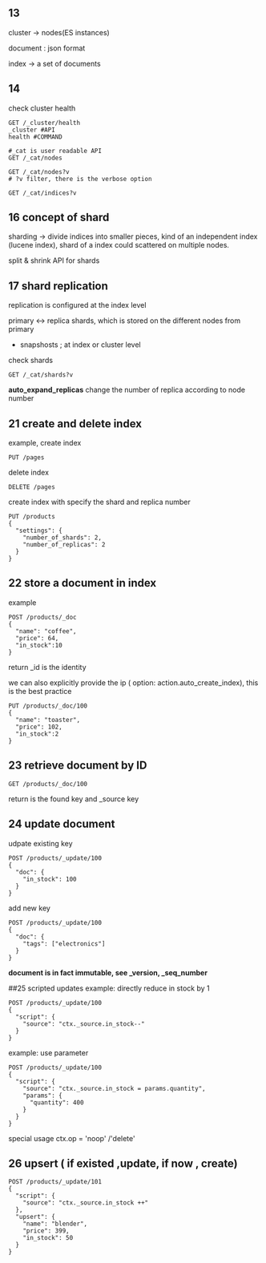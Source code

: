 ## 13
cluster -> nodes(ES instances)

document : json format

index -> a set of documents

## 14
check cluster health
```elasticsearch
GET /_cluster/health
_cluster #API
health #COMMAND
```

```
#_cat is user readable API
GET /_cat/nodes

GET /_cat/nodes?v
# ?v filter, there is the verbose option

GET /_cat/indices?v
```

## 16 concept of shard
sharding -> divide indices into smaller pieces, kind of an independent index (lucene index), shard of a index could scattered on multiple nodes.

split & shrink API for shards

## 17 shard replication

replication is configured at the index level

primary <-> replica shards, which is stored on the different nodes from primary

* snapshosts ; at index or cluster level



check shards
```
GET /_cat/shards?v
```
**auto_expand_replicas** change the number of replica according to node number

## 21 create and delete index
example, create index
```
PUT /pages
```
delete index
```
DELETE /pages
```
create index with specify the shard and replica number
```
PUT /products 
{
  "settings": {
    "number_of_shards": 2,
    "number_of_replicas": 2
  }
}
```
## 22 store a document in index
example 
```
POST /products/_doc
{
  "name": "coffee",
  "price": 64,
  "in_stock":10
}
```
return _id is the identity

we can also explicitly provide the ip ( option: action.auto_create_index), this is the best practice
```
PUT /products/_doc/100
{
  "name": "toaster",
  "price": 102,
  "in_stock":2
}
```
## 23 retrieve document by ID
```
GET /products/_doc/100
```
return is the found key and _source key

## 24 update document
udpate existing key
```
POST /products/_update/100
{
  "doc": {
    "in_stock": 100
  }
}

```
add new key
```
POST /products/_update/100
{
  "doc": {
    "tags": ["electronics"]
  }
}

```
**document is in fact immutable, see _version, _seq_number**

##25 scripted updates
example: directly reduce in stock by 1
```
POST /products/_update/100
{
  "script": {
    "source": "ctx._source.in_stock--"
  }
}

```
example: use parameter
```
POST /products/_update/100
{
  "script": {
    "source": "ctx._source.in_stock = params.quantity",
    "params": {
      "quantity": 400
    }
  }
}
```
special usage
ctx.op = 'noop' /'delete'

## 26 upsert ( if existed ,update, if now , create)
```
POST /products/_update/101
{
  "script": {
    "source": "ctx._source.in_stock ++"
  },
  "upsert": {
    "name": "blender",
    "price": 399,
    "in_stock": 50
  }
}
```

